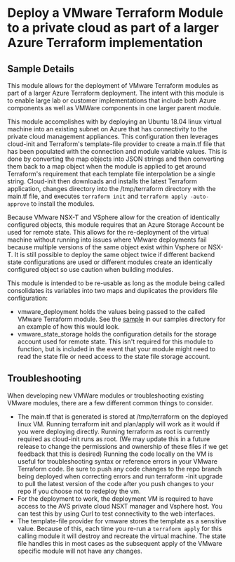 # Deploy a VMware Terraform Module to a private cloud as part of a larger Azure Terraform implementation

## Sample Details

This module allows for the deployment of VMware Terraform modules as part of a larger Azure Terraform deployment.  The intent with this module is to enable large lab or customer implementations that include both Azure components as well as VMWare components in one larger parent module.  

This module accomplishes with by deploying an Ubuntu 18.04 linux virtual machine into an existing subnet on Azure that has connectivity to the private cloud management appliances. This configuration then leverages cloud-init and Terraform's template-file provider to create a main.tf file that has been populated with the connection and module variable values. This is done by converting the map objects into JSON strings and then converting them back to a map object when the module is applied to get around Terraform's requirement that each template file interpolation be a single string. Cloud-init then downloads and installs the latest Terraform application, changes directory into the /tmp/terraform directory with the main.tf file, and executes `terraform init` and `terraform apply -auto-approve` to install the modules.

Because VMware NSX-T and VSphere allow for the creation of identically configured objects, this module requires that an Azure Storage Account be used for remote state. This allows for the re-deployment of the virtual machine without running into issues where VMware deployments fail because multiple versions of the same object exist within Vsphere or NSX-T. It is still possible to deploy the same object twice if different backend state configurations are used or different modules create an identically configured object so use caution when building modules.

This module is intended to be re-usable as long as the module being called consolidates its variables into two maps and duplicates the providers file configuration:
- vmware_deployment holds the values being passed to the called VMware Terraform module.  See the [sample](../../samples/avs_deploy_vmware_segment_and_vm_using_linux_vm/readme.md) in our samples directory for an example of how this would look.
- vmware_state_storage holds the configuration details for the storage account used for remote state. This isn't required for this module to function, but is included in the event that your module might need to read the state file or need access to the state file storage account.

## Troubleshooting

When developing new VMWare modules or troubleshooting existing VMware modules, there are a few different common things to consider. 
- The main.tf that is generated is stored at /tmp/terraform on the deployed linux VM. Running terraform init and plan/apply will work as it would if you were deploying directly. Running terraform as root is currently required as cloud-init runs as root. (We may update this in a future release to change the permissions and ownership of these files if we get feedback that this is desired) Running the code locally on the VM is useful for troubleshooting syntax or reference errors in your VMware Terraform code.  Be sure to push any code changes to the repo branch being deployed when correcting errors and run terraform -init upgrade to pull the latest version of the code after you push changes to your repo if you choose not to redeploy the vm. 
- For the deployment to work, the deployment VM is required to have access to the AVS private cloud NSXT manager and Vsphere host. You can test this by using Curl to test connectivity to the web interfaces. 
- The template-file provider for vmware stores the template as a sensitive value.  Because of this, each time you re-run a `terraform apply` for this calling module it will destroy and recreate the virtual machine. The state file handles this in most cases as the subsequent apply of the VMware specific module will not have any changes. 


